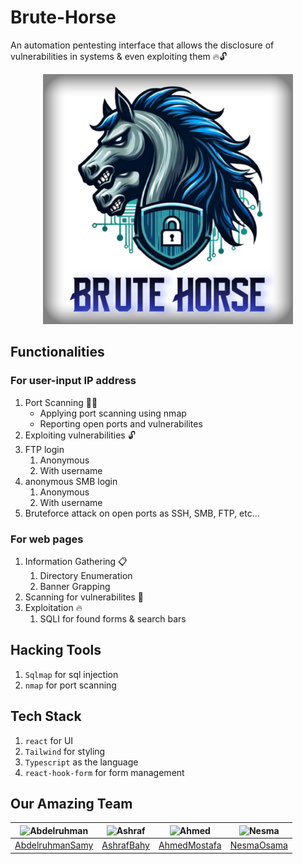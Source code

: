 # Brute-Horse
An automation pentesting interface that allows the disclosure of vulnerabilities in systems &amp; even exploiting them 🔥🔓

<p align="center">
<img src="./assets/BruteHorse.jpeg" width="400px">
</p> 

## Functionalities
### For user-input IP address 
1. Port Scanning 🕵️‍♂️
   - Applying port scanning using nmap 
   - Reporting open ports and vulnerabilites
  1. Exploiting vulnerabilities 🔓 
  2. FTP login 
     1. Anonymous
     2. With username
  3. anonymous SMB login
     1. Anonymous
     2. With username
  4. Bruteforce attack on open ports as SSH, SMB, FTP, etc...
### For web pages
1. Information Gathering 📋
   1. Directory Enumeration
   2. Banner Grapping
2. Scanning for vulnerabilites 🔎
3. Exploitation 🔥
   1. SQLI for found forms & search bars

## Hacking Tools
1. `Sqlmap` for sql injection
2. `nmap` for port scanning

## Tech Stack
1. `react` for UI
2. `Tailwind` for styling
3. `Typescript` as the language
4. `react-hook-form` for form management

## Our Amazing Team

| <img src="https://avatars.githubusercontent.com/u/121282837?v=4" width="100px" alt="Abdelruhman"> | <img src="https://avatars.githubusercontent.com/u/111181298?v=4" width="100px" alt="Ashraf"> | <img src="https://avatars.githubusercontent.com/u/88963866?v=4" width="100px" alt="Ahmed"> | <img src="https://avatars.githubusercontent.com/u/128908402?v=4" width="100px" alt="Nesma"> |
| ------------------------------------------------------------------------------------------------- | ----------------------------------------------------------------------------------------- | ------------------------------------------------------------------------------------------- | ------------------------------------------------------------------------------------------- |
| [AbdelruhmanSamy](https://github.com/AbdelruhmanSamy/)                                            | [AshrafBahy](https://github.com/Ashraf-Bahy)                                              | [AhmedMostafa](https://github.com/New-pro125)                                                  | [NesmaOsama](https://github.com/Nesma-Osama)                                         |
